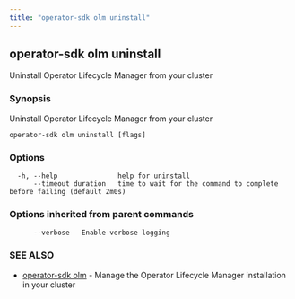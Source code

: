 ```yaml
---
title: "operator-sdk olm uninstall"
---
```

## operator-sdk olm uninstall

Uninstall Operator Lifecycle Manager from your cluster

### Synopsis

Uninstall Operator Lifecycle Manager from your cluster

```
operator-sdk olm uninstall [flags]
```

### Options

```
  -h, --help               help for uninstall
      --timeout duration   time to wait for the command to complete before failing (default 2m0s)
```

### Options inherited from parent commands

```
      --verbose   Enable verbose logging
```

### SEE ALSO

* [operator-sdk olm](../operator-sdk_olm)	 - Manage the Operator Lifecycle Manager installation in your cluster

